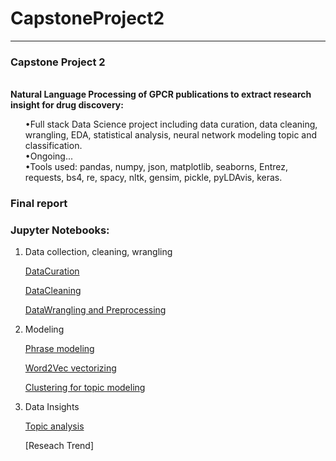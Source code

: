 # CapstoneProject2

***
<div class="span5 alert alert-info">
<h3>Capstone Project 2</h3>
<br/>
<b>Natural Language Processing of GPCR publications to extract research insight for drug discovery:</b> <ol>
•Full stack Data Science project including data curation, data cleaning, wrangling, EDA, statistical analysis, neural network modeling topic and classification.
<br/>
•Ongoing...
<br/>
•Tools used: pandas, numpy, json, matplotlib, seaborns, Entrez, requests, bs4, re, spacy, nltk, gensim,  pickle, pyLDAvis, keras.
</div>


### Final report

    
  
### Jupyter Notebooks:
<ol>

<li> Data collection, cleaning, wrangling </div>

[DataCuration](https://github.com/Shunling/CapstoneProjects/blob/master/NaturalLanguageProcessingGPCR/DataCollection.ipynb)

[DataCleaning](https://github.com/Shunling/CapstoneProjects/blob/master/NaturalLanguageProcessingGPCR/DataCleaning.ipynb)

[DataWrangling and Preprocessing](https://github.com/Shunling/CapstoneProjects/blob/master/NaturalLanguageProcessingGPCR/DataPreprocessing.ipynb)


<li> Modeling </li>

[Phrase modeling](https://github.com/Shunling/CapstoneProjects/blob/master/NaturalLanguageProcessingGPCR/FourgramPhrases_Text.ipynb)

[Word2Vec vectorizing](https://github.com/Shunling/CapstoneProjects/blob/master/NaturalLanguageProcessingGPCR/WordVecterization_Word2Vec.ipynb)

[Clustering for topic modeling](https://github.com/Shunling/CapstoneProjects/blob/master/NaturalLanguageProcessingGPCR/Clustering.ipynb)


<li> Data Insights </li>

[Topic analysis](https://github.com/Shunling/CapstoneProjects/blob/master/NaturalLanguageProcessingGPCR/TopicPrediction.ipynb)

[Reseach Trend]
